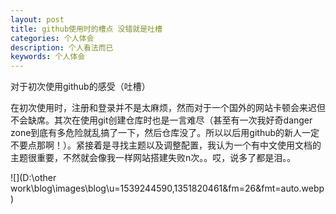 ```yaml
---
layout: post
title: github使用时的槽点 没错就是吐槽
categories: 个人体会
description: 个人看法而已
keywords: 个人体会
---
```


对于初次使用github的感受（吐槽）

在初次使用时，注册和登录并不是太麻烦，然而对于一个国外的网站卡顿会来迟但不会缺席。其次在使用git创建仓库时也是一言难尽（甚至有一次我好奇danger zone到底有多危险就乱搞了一下，然后仓库没了。所以以后用github的新人一定不要点那啊！）。紧接着是寻找主题以及调整配置，我认为一个有中文使用文档的主题很重要，不然就会像我一样网站搭建失败n次。。哎，说多了都是泪。。

![](D:\other work\blog\images\blog\u=1539244590,1351820461&fm=26&fmt=auto.webp)
